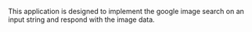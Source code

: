 This application is designed to implement the google image search on an input string and respond with the image data.